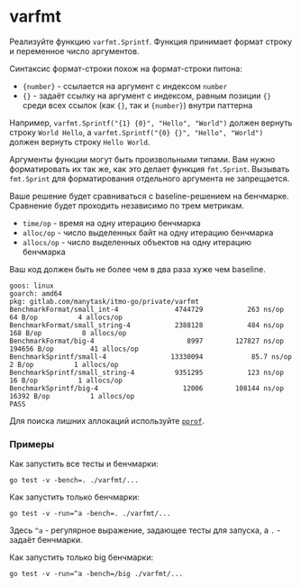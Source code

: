 # varfmt

Реализуйте функцию `varfmt.Sprintf`. Функция принимает формат строку и переменное число аргументов.

Синтаксис формат-строки похож на формат-строки питона:
- `{number}` - ссылается на аргумент с индексом `number`
- `{}` - задаёт ссылку на аргумент с индексом, равным позиции `{}` среди всех ссылок (как `{}`, так и `{number}`) внутри паттерна 

Например, `varfmt.Sprintf("{1} {0}", "Hello", "World")` должен вернуть строку `World Hello`, а `varfmt.Sprintf("{0} {}", "Hello", "World")` должен вернуть строку `Hello World`.

Аргументы функции могут быть произвольными типами. Вам нужно форматировать их так же, как это
делает функция `fmt.Sprint`. Вызывать `fmt.Sprint` для форматирования отдельного аргумента
не запрещается.

Ваше решение будет сравниваться с baseline-решением на бенчмарке. Сравнение будет
проходить независимо по трем метрикам.
  - `time/op` - время на одну итерацию бенчмарка
  - `alloc/op` - число выделенных байт на одну итерацию бенчмарка
  - `allocs/op` - число выделенных объектов на одну итерацию бенчмарка

Ваш код должен быть не более чем в два раза хуже чем baseline.

```
goos: linux
goarch: amd64
pkg: gitlab.com/manytask/itmo-go/private/varfmt
BenchmarkFormat/small_int-4         	 4744729	       263 ns/op	      64 B/op	       4 allocs/op
BenchmarkFormat/small_string-4      	 2388128	       484 ns/op	     168 B/op	       8 allocs/op
BenchmarkFormat/big-4               	    8997	    127827 ns/op	  194656 B/op	      41 allocs/op
BenchmarkSprintf/small-4            	13330094	        85.7 ns/op	       2 B/op	       1 allocs/op
BenchmarkSprintf/small_string-4     	 9351295	       123 ns/op	      16 B/op	       1 allocs/op
BenchmarkSprintf/big-4              	   12006	    108144 ns/op	   16392 B/op	       1 allocs/op
PASS
```

Для поиска лишних аллокаций используйте [`pprof`](../docs/allocation_profiling.md).

### Примеры

Как запустить все тесты и бенчмарки:
```
go test -v -bench=. ./varfmt/...
```

Как запустить только бенчмарки:
```
go test -v -run=^a -bench=. ./varfmt/...
```
Здесь `^a` - регулярное выражение, задающее тесты для запуска,
а `.` - задаёт бенчмарки.

Как запустить только big бенчмарки:
```
go test -v -run=^a -bench=/big ./varfmt/...
```
